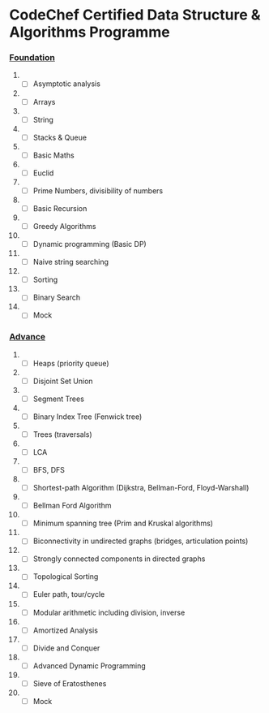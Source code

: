  
# CodeChef Certified Data Structure &amp; Algorithms Programme

### [Foundation](https://www.codechef.com/certification/data-structures-and-algorithms/prepare#foundation)
1. - [ ] Asymptotic analysis  
2. - [ ] Arrays 
3. - [ ] String  
4. - [ ] Stacks & Queue 
5. - [ ] Basic Maths  
6. - [ ] Euclid   
7. - [ ] Prime Numbers, divisibility of numbers   
8. - [ ] Basic Recursion  
9. - [ ] Greedy Algorithms  
10. - [ ] Dynamic programming (Basic DP)   
11. - [ ] Naive string searching  
12. - [ ] Sorting  
13. - [ ] Binary Search  
14. - [ ] Mock
### [Advance](https://www.codechef.com/certification/data-structures-and-algorithms/prepare#advanced)
1. - [ ] Heaps (priority queue)  
2. - [ ] Disjoint Set Union  
3. - [ ] Segment Trees  
4. - [ ] Binary Index Tree (Fenwick tree)  
5. - [ ] Trees (traversals)  
6. - [ ] LCA  
7. - [ ] BFS, DFS
8. - [ ] Shortest-path Algorithm (Dijkstra, Bellman-Ford, Floyd-Warshall)  
9. - [ ] Bellman Ford Algorithm  
10. - [ ] Minimum spanning tree (Prim and Kruskal algorithms)  
11. - [ ] Biconnectivity in undirected graphs (bridges, articulation points)  
12. - [ ] Strongly connected components in directed graphs  
13. - [ ] Topological Sorting  
14. - [ ] Euler path, tour/cycle  
15. - [ ] Modular arithmetic including division, inverse  
16. - [ ] Amortized Analysis  
17. - [ ] Divide and Conquer  
18. - [ ] Advanced Dynamic Programming  
19. - [ ] Sieve of Eratosthenes 
20. - [ ] Mock
